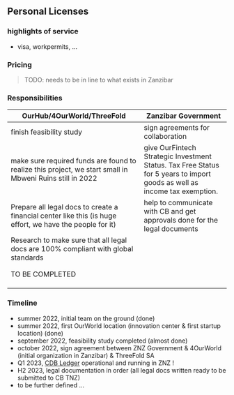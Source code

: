 

## Personal Licenses

### highlights of service

- visa, workpermits, ...

### Pricing

> TODO: needs to be in line to what exists in Zanzibar 


### Responsibilities


| **OurHub/4OurWorld/ThreeFold**                                                                            | **Zanzibar Government**                                                                                                   |
|-----------------------------------------------------------------------------------------------------------|---------------------------------------------------------------------------------------------------------------------------|
| finish feasibility study                                                                                  | sign agreements for collaboration                                                                                         |
| make sure required funds are found to realize this project, we start small in Mbweni Ruins still in 2022  | give OurFintech Strategic Investment Status. Tax Free Status for 5 years to import goods as well as income tax exemption. |
| Prepare all legal docs to create a financial center like this (is huge effort, we have the people for it) | help to communicate with CB and get approvals done for the legal documents                                                |
| Research to make sure that all legal docs are 100% compliant with global standards                        |                                                                                                                           |
|                                                                                                           |                                                                                                                           |
|                                                                                                           |                                                                                                                           |
| TO BE COMPLETED                                                                                           |                                                                                                                           |
|                                                                                                           |                                                                                                                           |
|                                                                                                           |                                                                                                                           |
|                                                                                                           |                                                                                                                           |

### Timeline

- summer 2022, initial team on the ground (done)
- summer 2022, first OurWorld location (innovation center & first startup location) (done)
- september 2022, feasibility study completed (almost done)
- october 2022, sign agreement between ZNZ Government & 4OurWorld (initial organization in Zanzibar) & ThreeFold SA
- Q1 2023, [CDB Ledger](/ourinternet/ourledger/ourledger.md) operational and running in ZNZ !
- H2 2023, legal documentation in order (all legal docs written ready to be submitted to CB TNZ)
- to be further defined ...
